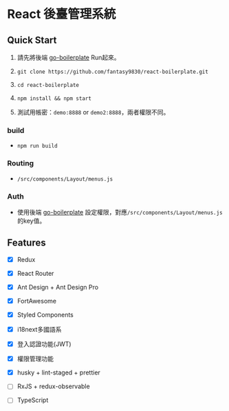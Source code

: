 # React 後臺管理系統

## Quick Start

1. 請先將後端 [go-boilerplate](https://github.com/fantasy9830/go-boilerplate) Run起來。

1. `git clone https://github.com/fantasy9830/react-boilerplate.git`

1. `cd react-boilerplate`

1. `npm install && npm start`

1. 測試用帳密：`demo:8888` or `demo2:8888`，兩者權限不同。

### build

* `npm run build`

### Routing

* `/src/components/Layout/menus.js`

### Auth

* 使用後端 [go-boilerplate](https://github.com/fantasy9830/go-boilerplate) 設定權限，對應`/src/components/Layout/menus.js`的key值。

## Features

* [x] Redux
* [x] React Router
* [x] Ant Design + Ant Design Pro
* [x] FortAwesome
* [x] Styled Components
* [x] i18next多國語系
* [x] 登入認證功能(JWT)
* [x] 權限管理功能
* [x] husky + lint-staged + prettier
* [ ] RxJS + redux-observable
* [ ] TypeScript

